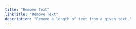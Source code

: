```yaml
---
title: "Remove Text"
linkTitle: "Remove Text"
description: "Remove a length of text from a given text."
---
```

